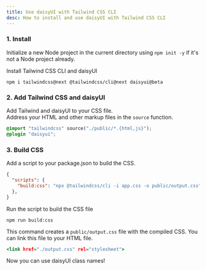 ```yaml
---
title: Use daisyUI with Tailwind CSS CLI
desc: How to install and use daisyUI with Tailwind CSS CLI
---
```


### 1. Install

Initialize a new Node project in the current directory using `npm init -y` if it's not a Node project already.

Install Tailwind CSS CLI and daisyUI

```:Terminal
npm i tailwindcss@next @tailwindcss/cli@next daisyui@beta
```

### 2. Add Tailwind CSS and daisyUI

Add Tailwind and daisyUI to your CSS file.  
Address your HTML and other markup files in the `source` function.
  
```postcss:app.css
@import "tailwindcss" source("./public/*.{html,js}");
@plugin "daisyui";
```

### 3. Build CSS

Add a script to your package.json to build the CSS.

```json:package.json
{
  "scripts": {
    "build:css": "npx @tailwindcss/cli -i app.css -o public/output.css"
  },
}
```

Run the script to build the CSS file

```:Terminal
npm run build:css
```
This command creates a `public/output.css` file with the compiled CSS. You can link this file to your HTML file.

```html:public/index.html
<link href="./output.css" rel="stylesheet">
```

Now you can use daisyUI class names!
